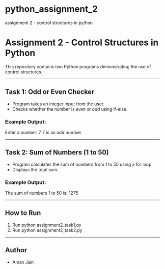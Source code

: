 # python_assignment_2
assignment 2 - control structures in python
# Assignment 2 - Control Structures in Python

This repository contains two Python programs demonstrating the use of control structures.

---

## Task 1: Odd or Even Checker
- Program takes an integer input from the user.
- Checks whether the number is *even* or *odd* using if-else.

### Example Output:
Enter a number: 7 7 is an odd number

---

## Task 2: Sum of Numbers (1 to 50)
- Program calculates the sum of numbers from 1 to 50 using a for loop.
- Displays the total sum.

### Example Output:

The sum of numbers 1 to 50 is: 1275

---

## How to Run
1. Run python assignment2_task1.py
2. Run python assignment2_task2.py

---

## Author
- Aman Jain
